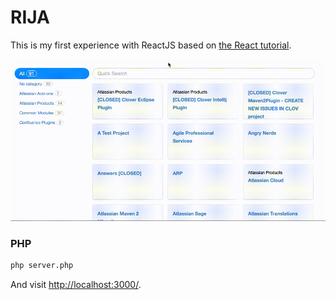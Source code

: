 # RIJA

This is my first experience with ReactJS based on [the React tutorial](http://facebook.github.io/react/docs/tutorial.html).

<img src="https://raw.githubusercontent.com/chuhlomin/rija/master/images/rija_projects.gif" alt="Demo">

### PHP
```sh
php server.php
```

And visit <http://localhost:3000/>.
